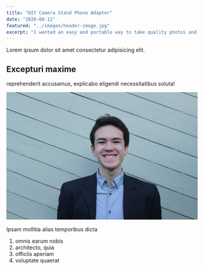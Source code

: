 ```yaml
---
title: "DIY Camera Stand Phone Adapter"
date: "2020-08-12"
featured: "../images/header-image.jpg"
excerpt: "I wanted an easy and portable way to take quality photos and videos. This is what I came up with..."
---
```


Lorem ipsum dolor sit amet consectetur adipisicing elit.

## Excepturi maxime

reprehenderit accusamus, explicabo eligendi necessitatibus soluta!

![gatsby tutorial](../images/gatsby-tutorial.jpeg)

Ipsam mollitia alias temporibus dicta

1. omnis earum nobis
2. architecto, quia
3. officiis aperiam
4. voluptate quaerat